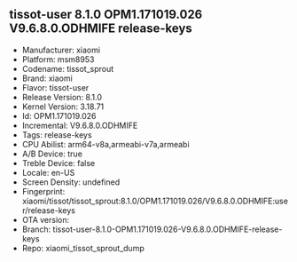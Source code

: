 ## tissot-user 8.1.0 OPM1.171019.026 V9.6.8.0.ODHMIFE release-keys
- Manufacturer: xiaomi
- Platform: msm8953
- Codename: tissot_sprout
- Brand: xiaomi
- Flavor: tissot-user
- Release Version: 8.1.0
- Kernel Version: 3.18.71
- Id: OPM1.171019.026
- Incremental: V9.6.8.0.ODHMIFE
- Tags: release-keys
- CPU Abilist: arm64-v8a,armeabi-v7a,armeabi
- A/B Device: true
- Treble Device: false
- Locale: en-US
- Screen Density: undefined
- Fingerprint: xiaomi/tissot/tissot_sprout:8.1.0/OPM1.171019.026/V9.6.8.0.ODHMIFE:user/release-keys
- OTA version: 
- Branch: tissot-user-8.1.0-OPM1.171019.026-V9.6.8.0.ODHMIFE-release-keys
- Repo: xiaomi_tissot_sprout_dump
